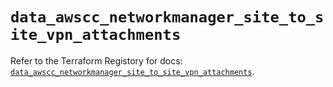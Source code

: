 # `data_awscc_networkmanager_site_to_site_vpn_attachments`

Refer to the Terraform Registory for docs: [`data_awscc_networkmanager_site_to_site_vpn_attachments`](https://registry.terraform.io/providers/hashicorp/awscc/0.70.0/docs/data-sources/networkmanager_site_to_site_vpn_attachments).
